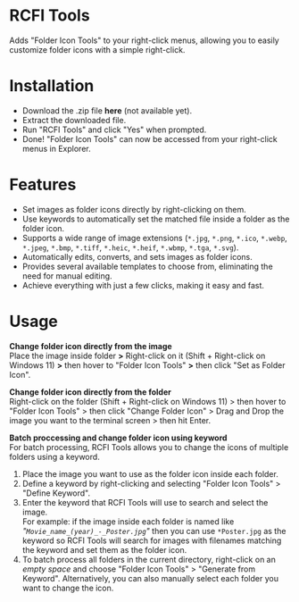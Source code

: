 # RCFI Tools
Adds "Folder Icon Tools" to your right-click menus, allowing you to easily customize folder icons with a simple right-click. 

# Installation
- Download the .zip file **here** (not available yet).
- Extract the downloaded file.
- Run "RCFI Tools" and click "Yes" when prompted.
- Done! "Folder Icon Tools" can now be accessed from your right-click menus in Explorer.

# Features
- Set images as folder icons directly by right-clicking on them.
- Use keywords to automatically set the matched file inside a folder as the folder icon.
- Supports a wide range of image extensions (`*.jpg`, `*.png`, `*.ico`, `*.webp`, `*.jpeg`, `*.bmp`, `*.tiff`, `*.heic`, `*.heif`, `*.wbmp`, `*.tga`, `*.svg`).
- Automatically edits, converts, and sets images as folder icons.
- Provides several available templates to choose from, eliminating the need for manual editing.
- Achieve everything with just a few clicks, making it easy and fast.

# Usage
**Change folder icon directly from the image**<br>
     Place the image inside folder **>** Right-click on it (Shift + Right-click on Windows 11) **>** then hover to "Folder Icon Tools" **>** then click "Set as Folder Icon".

**Change folder icon directly from the folder**<br>
     Right-click on the folder (Shift + Right-click on Windows 11) > then hover to "Folder Icon Tools" > then click "Change Folder Icon" > Drag and Drop the image you want to the terminal screen > then hit Enter.

**Batch proccessing and change folder icon using keyword**<br> 
     For batch processing, RCFI Tools allows you to change the icons of multiple folders using a keyword.
  1. Place the image you want to use as the folder icon inside each folder.<br>
  2. Define a keyword by right-clicking and selecting "Folder Icon Tools" > "Define Keyword".
  3. Enter the keyword that RCFI Tools will use to search and select the image.<br>
      For example:
      if the image inside each folder is named like _"`Movie_name_(year)_-_Poster.jpg`"_ then you can use `*Poster.jpg` as the keyword so RCFI Tools will search for images with filenames matching the keyword and set them as the folder icon.
  4. To batch process all folders in the current directory, right-click on an _empty space_ and choose "Folder Icon Tools" > "Generate from Keyword". Alternatively, you can also manually select each folder you want to change the icon.<br>
